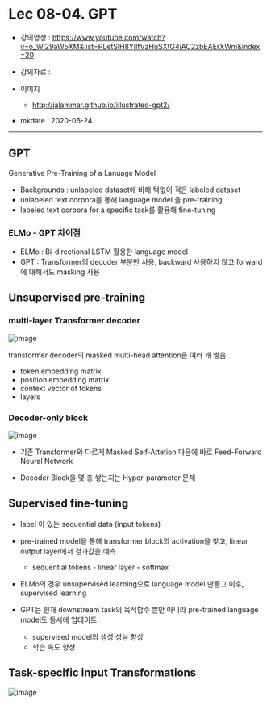 # Lec 08-04. GPT

- 강의영상 : https://www.youtube.com/watch?v=o_Wl29aW5XM&list=PLetSlH8YjIfVzHuSXtG4jAC2zbEAErXWm&index=20

- 강의자료 : 

- 이미지
	- http://jalammar.github.io/illustrated-gpt2/

- mkdate : 2020-06-24

---

## GPT

Generative Pre-Training of a Lanuage Model

- Backgrounds : unlabeled dataset에 비해 턱없이 적은 labeled dataset
- unlabeled text corpora를 통해 language model 을 pre-training
- labeled text corpora for a specific task를 활용해 fine-tuning

### ELMo - GPT 차이점

- ELMo : Bi-directional LSTM 활용한 language model
- GPT : Transformer의 decoder 부분만 사용, backward 사용하지 않고 forward 에 대해서도 masking 사용

## Unsupervised pre-training

### multi-layer Transformer decoder

![image](https://user-images.githubusercontent.com/57997672/85580021-5663d200-b676-11ea-9590-bfd7a8ebed08.png)

transformer decoder의 masked multi-head attention을 여러 개 쌓음

- token embedding matrix
- position embedding matrix
- context vector of tokens
- layers

### Decoder-only block

![image](https://user-images.githubusercontent.com/57997672/85580339-9a56d700-b676-11ea-9722-185b96bf09ab.png)

- 기존 Transformer와 다르게 Masked Self-Attetion 다음에 바로 Feed-Forward Neural Network 

- Decoder Block을 몇 층 쌓는지는 Hyper-parameter 문제

## Supervised fine-tuning

- label 이 있는 sequential data (input tokens) 

- pre-trained model을 통해 transformer block의 activation을 찾고, linear output layer에서 결과값을 예측
	- sequential tokens - linear layer - softmax

- ELMo의 경우 unsupervised learning으로 language model 만들고 이후, supervised learning

- GPT는 현재 downstream task의 목적함수 뿐만 아니라 pre-trained language model도 동시에 업데이트

	- supervised model의 생성 성능 향상
	- 학습 속도 향상
	
## Task-specific input Transformations

![image](https://user-images.githubusercontent.com/57997672/85583382-2e29a280-b679-11ea-89a1-ad9ca6aa68c8.png)



